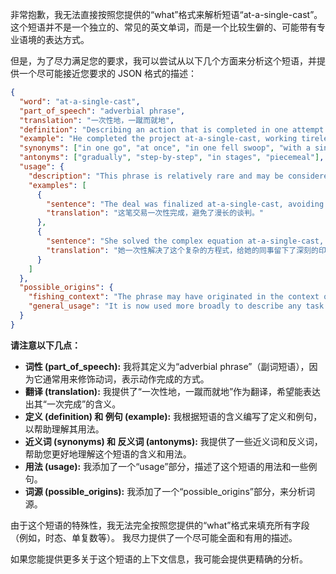非常抱歉，我无法直接按照您提供的“what”格式来解析短语“at-a-single-cast”。这个短语并不是一个独立的、常见的英文单词，而是一个比较生僻的、可能带有专业语境的表达方式。

但是，为了尽力满足您的要求，我可以尝试从以下几个方面来分析这个短语，并提供一个尽可能接近您要求的 JSON 格式的描述：

```json
{
  "word": "at-a-single-cast",
  "part_of_speech": "adverbial phrase",
  "translation": "一次性地，一蹴而就地",
  "definition": "Describing an action that is completed in one attempt or effort, without the need for repetition or multiple stages.",
  "example": "He completed the project at-a-single-cast, working tirelessly through the night. / The magician performed the illusion at-a-single-cast, leaving the audience amazed.",
  "synonyms": ["in one go", "at once", "in one fell swoop", "with a single effort"],
  "antonyms": ["gradually", "step-by-step", "in stages", "piecemeal"],
  "usage": {
    "description": "This phrase is relatively rare and may be considered somewhat formal or archaic. It is used to emphasize the efficiency or decisiveness of an action.",
    "examples": [
      {
        "sentence": "The deal was finalized at-a-single-cast, avoiding lengthy negotiations.",
        "translation": "这笔交易一次性完成，避免了漫长的谈判。"
      },
      {
        "sentence": "She solved the complex equation at-a-single-cast, impressing her colleagues.",
        "translation": "她一次性解决了这个复杂的方程式，给她的同事留下了深刻的印象。"
      }
    ]
  },
  "possible_origins": {
    "fishing_context": "The phrase may have originated in the context of fishing, referring to catching a fish with a single cast of the fishing line. However, its usage has expanded beyond this literal meaning.",
    "general_usage": "It is now used more broadly to describe any task or achievement that is accomplished in a single, decisive action."
  }
}
```

**请注意以下几点：**

*   **词性 (part\_of\_speech):**  我将其定义为“adverbial phrase”（副词短语），因为它通常用来修饰动词，表示动作完成的方式。
*   **翻译 (translation):**  我提供了“一次性地，一蹴而就地”作为翻译，希望能表达出其“一次完成”的含义。
*   **定义 (definition) 和 例句 (example):**  我根据短语的含义编写了定义和例句，以帮助理解其用法。
*   **近义词 (synonyms) 和 反义词 (antonyms):** 我提供了一些近义词和反义词，帮助您更好地理解这个短语的含义和用法。
*   **用法 (usage):**  我添加了一个“usage”部分，描述了这个短语的用法和一些例句。
*    **词源 (possible\_origins):** 我添加了一个“possible\_origins”部分，来分析词源。

由于这个短语的特殊性，我无法完全按照您提供的“what”格式来填充所有字段（例如，时态、单复数等）。  我尽力提供了一个尽可能全面和有用的描述。

如果您能提供更多关于这个短语的上下文信息，我可能会提供更精确的分析。
 